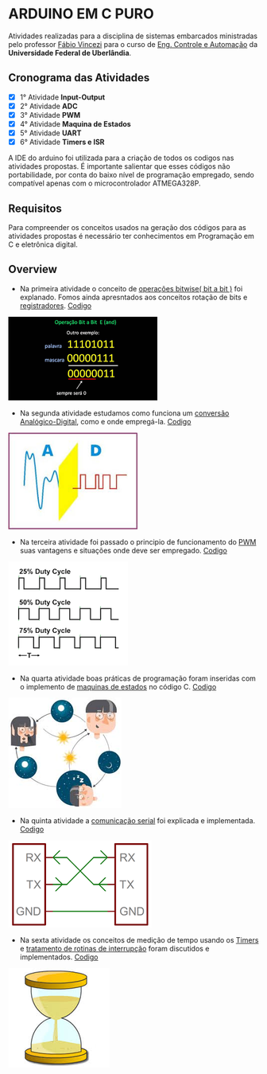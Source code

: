 # ARDUINO EM C PURO

Atividades realizadas para a disciplina de sistemas embarcados ministradas pelo professor [Fábio Vincezi](https://www.omegaflix.com/) para o curso de [Eng. Controle e Automação](http://www.feelt.ufu.br/Engenharia-de-Controle-e-Automacao) da **Universidade Federal de Uberlândia**.

## Cronograma das Atividades

- [x] 1° Atividade **Input-Output**
- [x] 2° Atividade **ADC**
- [x] 3° Atividade **PWM**
- [x] 4° Atividade **Maquina de Estados**
- [x] 5° Atividade **UART**
- [x] 6° Atividade **Timers e ISR**

A IDE do arduino foi utilizada para a criação de todos os codigos nas atividades propostas. É importante salientar que esses códigos não portabilidade, por conta do baixo nível de programação empregado, sendo compatível apenas com o microcontrolador ATMEGA328P.

## Requisitos

Para compreender os conceitos usados na geração dos códigos para as atividades propostas é necessário ter conhecimentos em Programação em C e eletrônica digital.

## Overview

* Na primeira atividade o conceito de [operações bitwise( bit a bit )](https://www.embarcados.com.br/bits-em-linguagem-c/) foi explanado. Fomos ainda apresntados aos conceitos rotação de bits e [registradores](https://pt.wikipedia.org/wiki/Registrador_(inform%C3%A1tica)). [Codigo](https://github.com/alpinista06/ARDUINO_EM_C_PURO/tree/master/Input-Output)

![](img/bitwise.png)

* Na segunda atividade estudamos como funciona um [conversão Analógico-Digital](https://pt.wikipedia.org/wiki/Conversor_anal%C3%B3gico-digital), como e onde empregá-la. [Codigo](https://github.com/alpinista06/ARDUINO_EM_C_PURO/tree/master/AD)

![](img/ad.jpg)

* Na terceira atividade foi passado o principio de funcionamento do [PWM](https://pt.wikipedia.org/wiki/Modula%C3%A7%C3%A3o_por_largura_de_pulso) suas vantagens e situações onde deve ser empregado. [Codigo](https://github.com/alpinista06/ARDUINO_EM_C_PURO/tree/master/PWM)

![](img/PWM.png)

* Na quarta atividade boas práticas de programação foram inseridas com o implemento de [maquinas de estados](https://pt.wikipedia.org/wiki/M%C3%A1quina_de_estados_finita) no código C. [Codigo](https://github.com/alpinista06/ARDUINO_EM_C_PURO/tree/master/PWM)

![](img/FSM.jpg)

* Na quinta atividade a [comunicação serial](https://pt.wikipedia.org/wiki/Comunica%C3%A7%C3%A3o_serial) foi explicada e implementada. [Codigo](https://github.com/alpinista06/ARDUINO_EM_C_PURO/tree/master/Maquina_de_estados)

![](img/UAT.png)

* Na sexta atividade os conceitos de medição de tempo usando os [Timers](https://www.embarcados.com.br/timers-do-atmega328-no-arduino/) e [tratamento de rotinas de interrupção](https://pt.wikipedia.org/wiki/Interrup%C3%A7%C3%A3o_de_hardware) foram discutidos e implementados. [Codigo](https://github.com/alpinista06/ARDUINO_EM_C_PURO/tree/master/Timer1-ISR/src)

![](img/Timer.jpg)
